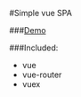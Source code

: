 #Simple vue SPA

###[Demo](https://simple-vue.netlify.com/)

###Included:
- vue
- vue-router
- vuex
